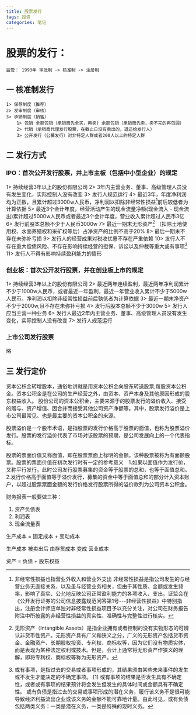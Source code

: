 ```yaml
---
title: 股票发行
tags: 投资
categories: 笔记
---
```


# 股票的发行：
	监管： 1993年 审批制 -> 核准制 -> 注册制

## 一 核准制发行
	1> 保荐制度（推荐）
	2> 发审制度（审核）
	3> 承销制度（销售）
		1> 包销 全额包销（承销商先全买，再卖) 余额包销（承销商先卖，卖不完的再包圆）
		2> 代销（承销商代理发行股票，在截止日没有卖出的，退还给发行人）
		3> 公开发行（公募发行）对非特定人群或者200人以上的特定人群

## 二 发行方式  

### IPO：首次公开发行股票，并上市主板（包括中小型企业）的规定
1> 持续经营3年以上的股份有限公司
2> 3年内主营业务、董事、高级管理人员没有发生变化，实际控制人没有改变
3> 发行人规范运行
4> 最近3年，年度净利润均为正数，且累计超过3000w人民币，净利润以扣除非经常性损益[^1]前后较低者为计算依据
5> 最近3个会计年度，经营活动产生的现金流量净额(现金流入 - 现金流出)累计超过5000w人民币或者最近3个会计年度，营业收入累计超过人民币3亿
6> 发行前股本总额不少于人民币3000w
7> 最近一期末无形资产[^2] （扣除土地使用权、水面养殖权和采矿权等后）占净资产的比例不高于20%
8> 最后一期末不存在未弥补亏损
9> 发行人的经营成果对税收优惠不存在严重依赖
10> 发行人不存在重大偿债风险、不存在影响持续经营的担保、诉讼以及仲裁等重大或有事项[^3]
11> 发行人不得有影响持续盈利能力的情形
### 创业板：首次公开发行股票，并在创业板上市的规定
1> 持续经营3年以上的股份有限公司
2> 最近两年连续盈利，最近两年净利润累计不少于1000w人民币，或者最近一年盈利，最近一年营业收入累计不少于5000w人民币。净利润以扣除非经常性损益前后孰低者为计算依据
3> 最近一期末净资产不少于2000w,且不存在未弥补亏损
4> 发行后股本总额不少于3000w
5> 发行人应当主营一种业务
6> 发行人最近2年内主营业务、董事、高级管理人员没有发生变化，实际控制人没有改变
7> 发行人规范运行

### 上市公司发行股票
略

## 三 发行定价

[^1]: 非经常性损益也指营业外收入和营业外支出
非经常性损益是指公司发生的与经营业务无直接关系，以及虽与经营业务相关，但由于其性质、金额或发生频率，影响了真实、公允地反映公司正常盈利能力的各项收入、支出。证监会在《公开发行证券的公司信息披露规范问答第1号---非经营性损益》中特别指出，注册会计师应单独对非经常性损益项目予以充分关注，对公司在财务报告附注中所披露的非经营性损益的真实性、准确性与完整性进行核实。

[^2]:无形资产（Intangible Assets）是指企业拥有或者控制的没有实物形态的可辨认非货币性资产。无形资产具有广义和狭义之分，广义的无形资产包括货币资金、金融资产、长期股权投资、专利权、商标权等，因为它们没有物质实体，而是表现为某种法定权利或技术。但是，会计上通常将无形资产作狭义的理解，即将专利权、商标权等称为无形资产。


[^3]:或有事项，是指过去的交易或者事项形成的，其结果须由某些未来事件的发生或不发生才能决定的不确定事项。 [1]  或有事项的结果是否发生具有不确定性，或者或有事项的结果预计将会发生但发生的具体时间或金额具有不确定性。
或有负债是指过去的交易或事项形成的潜在义务，履行该义务不是很可能导致经济利益流出企业或该义务的金额不能可靠地计量。由此可见，或有负债包括两类义务：一类是潜在义务，一类是特殊的现时义务。


资本公积金转增股本，通俗地讲就是用资本公积金向股东转送股票,每股资本公积金。资本公积金是在公司的生产经营之外，由资本、资产本身及其他原因形成的股东权益收入。
股份公司的资本公积金，主要来源于的股票发行的溢价收入、接受的赠与、资产增值、因合并而接受其他公司资产净额等。其中，股票发行溢价是上市公司最常见、也是最主要的资本公积金的来源。

股票溢价是一个股市术语，是指股票的发行价格高于股票的面值，也称为股票溢价发行。股票的发行溢价代表了市场对该股票的预期，是公司发展向上的一个代表指标。

股票的票面价值又称面值，即在股票票面上标明的金额。该种股票被称为有面额股票。股票的票面价值在初次发行时有一定的参考意义　1.如果以面值作为发行价，又称平行发行，此时公司发行股票募集的资金等于股票的总和，也等于面值总和。
2.发行价格高于面值等于溢价发行，募集的资金中等于面值总和的部分计入资本账户，以超过股票票面金额的发行价格发行股票所得的溢价款列为公司资本公积金。



财务报表一般要做三种：
1. 资产负债表
2. 利润表
3. 现金流量表


生产成本 = 固定成本 + 变动成本

生产成本 被卖出后 由存货成本 变成 营业成本

资产 = 负债 + 股东权益